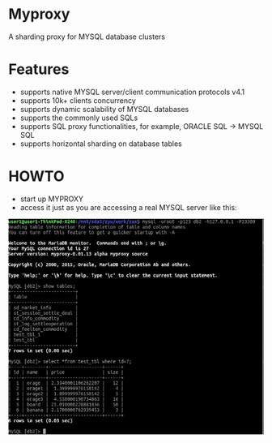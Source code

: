 # Myproxy
 A sharding proxy for MYSQL database clusters

# Features
 * supports native MYSQL server/client communication protocols v4.1
 * supports 10k+ clients concurrency 
 * supports dynamic scalability of MYSQL databases
 * supports the commonly used SQLs
 * supports SQL proxy functionalities, for example, ORACLE SQL -> MYSQL SQL
 * supports horizontal sharding on database tables

# HOWTO

 * start up MYPROXY
 * access it just as you are accessing a real MYSQL server like this:
 
 ![Alt text](https://github.com/oun111/images/blob/master/p1.jpg)
